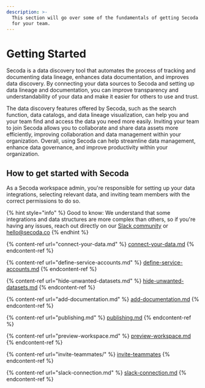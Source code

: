 ```yaml
---
description: >-
  This section will go over some of the fundamentals of getting Secoda set up
  for your team.
---
```


# Getting Started

Secoda is a data discovery tool that automates the process of tracking and documenting data lineage, enhances data documentation, and improves data discovery. By connecting your data sources to Secoda and setting up data lineage and documentation, you can improve transparency and understandability of your data and make it easier for others to use and trust.&#x20;

The data discovery features offered by Secoda, such as the search function, data catalogs, and data lineage visualization, can help you and your team find and access the data you need more easily. Inviting your team to join Secoda allows you to collaborate and share data assets more efficiently, improving collaboration and data management within your organization. Overall, using Secoda can help streamline data management, enhance data governance, and improve productivity within your organization.

## How to get started with Secoda

As a Secoda workspace admin, you're responsible for setting up your data integrations, selecting relevant data, and inviting team members with the correct permissions to do so.&#x20;

{% hint style="info" %}
Good to know: We understand that some integrations and data structures are more complex than others, so if you're having any issues, reach out directly on our [Slack community](https://join.slack.com/t/secodacommunity/shared\_invite/zt-mhnu278g-FktKZmZ51SDQtlu3NRAxqg) or hello@secoda.co
{% endhint %}

{% content-ref url="connect-your-data.md" %}
[connect-your-data.md](connect-your-data.md)
{% endcontent-ref %}

{% content-ref url="define-service-accounts.md" %}
[define-service-accounts.md](define-service-accounts.md)
{% endcontent-ref %}

{% content-ref url="hide-unwanted-datasets.md" %}
[hide-unwanted-datasets.md](hide-unwanted-datasets.md)
{% endcontent-ref %}

{% content-ref url="add-documentation.md" %}
[add-documentation.md](add-documentation.md)
{% endcontent-ref %}

{% content-ref url="publishing.md" %}
[publishing.md](publishing.md)
{% endcontent-ref %}

{% content-ref url="preview-workspace.md" %}
[preview-workspace.md](preview-workspace.md)
{% endcontent-ref %}

{% content-ref url="invite-teammates/" %}
[invite-teammates](invite-teammates/)
{% endcontent-ref %}

{% content-ref url="slack-connection.md" %}
[slack-connection.md](slack-connection.md)
{% endcontent-ref %}
